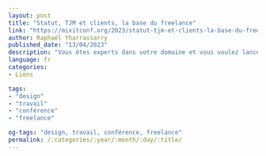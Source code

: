 ```yaml
---
layout: post
title: "Statut, TJM et clients, la base du freelance"
link: "https://mixitconf.org/2023/statut-tjm-et-clients-la-base-du-freelance"
author: Raphaël Yharrassarry
published_date: "13/04/2023"
description: "Vous êtes experts dans votre domaine et vous voulez lancer à votre compte, alors vous allez vous retrouver novice dans un domaine, celui du freelancing. Vous devez travailler avec des freelances et vous ne comprenez pas leurs tarifs, je vais vous l’expliquer. De mon côté, ça fait 23 ans que je travaille en freelance. Quand j’ai commencé, une collègue m’a expliqué les bases et m’a aidé à fixer mon tarif. Alors je vous propose une session de rattrapage express des bases : choisir son statut, fixer son TJM (Tarif Journalier Moyen) et gérer la relation client. Avec ces bases vous devriez pouvoir vous lancer dans de bonnes conditions, négocier correctement vos premières missions, éviter quelques erreurs de débutant(e)s et trouver le bonheur dans cette nouvelle relation au travail."
language: fr
categories:
- Liens

tags:
- "design"
- "travail"
- "conférence"
- "freelance"

og-tags: "design, travail, conférence, freelance"
permalink: /:categories/:year/:month/:day/:title/
---
```

